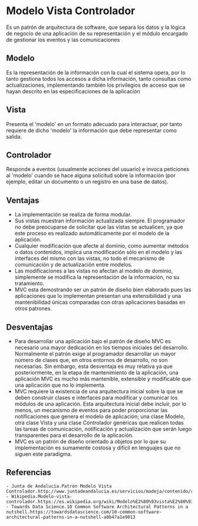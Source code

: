 # Modelo Vista Controlador

Es un patrón de arquitectura de software, que separa los datos y la lógica de negocio de una aplicación de su representación y el módulo encargado de gestionar los eventos y las comunicaciones

## Modelo

Es la representación de la información con la cual el sistema opera, por lo tanto gestiona todos los accesos a dicha información, tanto consultas como actualizaciones, implementando también los privilegios de acceso que se hayan descrito en las especificaciones de la aplicación

## Vista

Presenta el 'modelo' en un formato adecuado para interactuar, por tanto requiere de dicho 'modelo' la información que debe representar como salida.


## Controlador

Responde a eventos (usualmente acciones del usuario) e invoca peticiones al 'modelo' cuando se hace alguna solicitud sobre la información (por ejemplo, editar un documento o un registro en una base de datos).


## Ventajas

  - La implementación se realiza de forma modular.
  - Sus vistas muestran información actualizada siempre. El programador no debe preocuparse de solicitar que las vistas se actualicen, ya     que este proceso es realizado automáticamente por el modelo de la aplicación.
  - Cualquier modificación que afecte al dominio, como aumentar métodos o datos contenidos, implica una modificación sólo en el modelo y       las interfaces del mismo con las vistas, no todo el mecanismo de comunicación y de actualización entre modelos.
  - Las modificaciones a las vistas no afectan al modelo de dominio, simplemente se modifica la representación de la información, no su       tratamiento.
  - MVC esta demostrando ser un patrón de diseño bien elaborado pues las aplicaciones que lo implementan presentan una extensibilidad y       una mantenibilidad únicas comparadas con otras aplicaciones basadas en otros patrones.

## Desventajas
  - Para desarrollar una aplicación bajo el patrón de diseño MVC es necesario una mayor dedicación en los tiempos iniciales del             desarrollo. Normalmente el patrón exige al programador desarrollar un mayor número de clases que, en otros entornos de desarrollo,       no   son necesarias. Sin embargo, esta desventaja es muy relativa ya que posteriormente, en la etapa de mantenimiento de la             aplicación, una aplicación MVC es mucho más mantenible, extensible y modificable que una aplicación que no lo implementa.
  - MVC requiere la existencia de una arquitectura inicial sobre la que se deben construir clases e interfaces para modificar y             comunicar los módulos de una aplicación. Esta arquitectura inicial debe incluir, por lo menos, un mecanismo de eventos para poder       proporcionar las notificaciones que genera el modelo de aplicación; una clase Modelo, otra clase Vista y una clase Controlador           genéricas que realicen todas las tareas de comunicación, notificación y actualización que serán luego transparentes para el             desarrollo de la aplicación.
  - MVC es un patrón de diseño orientado a objetos por lo que su implementación es sumamente costosa y difícil en lenguajes que no           siguen este paradigma.
  
  
  ## Referencias
  
    - Junta de Andalucía.Patrón Modelo Vista      Controlador.http://www.juntadeandalucia.es/servicios/madeja/contenido/recurso/122#Ventajas_y_desventajas_del_uso_del_patron
    - Wikipedia.Modelo-vista-controlador.https://es.wikipedia.org/wiki/Modelo%E2%80%93vista%E2%80%93controlador
    - Towards Data Science.10 Common Software Architectural Patterns in a nutshell.https://towardsdatascience.com/10-common-software-architectural-patterns-in-a-nutshell-a0b47a1e9013
